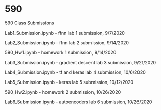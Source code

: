 # 590
590 Class Submissions

Lab1_Submission.ipynb - ffnn lab 1 submission, 9/7/2020

Lab2_Submission.ipynb - ffnn lab 2 submission, 9/14/2020

590_Hw1.ipynb - homework 1 submission, 9/14/2020

Lab3_Submission.ipynb - gradient descent lab 3 submission, 9/21/2020

Lab4_Submission.ipynb - tf and keras lab 4 submission, 10/6/2020

Lab5_Submission.ipynb - keras lab 5 submission, 10/12/2020

590_Hw2.ipynb - homework 2 submission, 10/26/2020

Lab6_Submission.ipynb - autoencoders lab 6 submission, 10/26/2020
